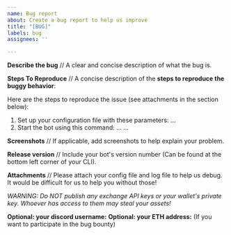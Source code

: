 ```yaml
---
name: Bug report
about: Create a bug report to help us improve
title: "[BUG]"
labels: bug
assignees: ''

---
```


**Describe the bug**
// A clear and concise description of what the bug is.

**Steps To Reproduce**
// A concise description of the **steps to reproduce the buggy behavior**:

Here are the steps to reproduce the issue (see attachments in the section below):
1. Set up your configuration file with these parameters: ...
2. Start the bot using this command: ...
...

**Screenshots**
// If applicable, add screenshots to help explain your problem.

**Release version**
// Include your bot's version number (Can be found at the bottom left corner of your CLI).

**Attachments**
// Please attach your config file and log file to help us debug. It would be difficult for us to help you without those! 


*WARNING: Do NOT publish any exchange API keys or your wallet's private key. Whoever has access to them may steal your assets!*

**Optional: your discord username:**
**Optional: your ETH address:** (If you want to participate in the bug bounty)
